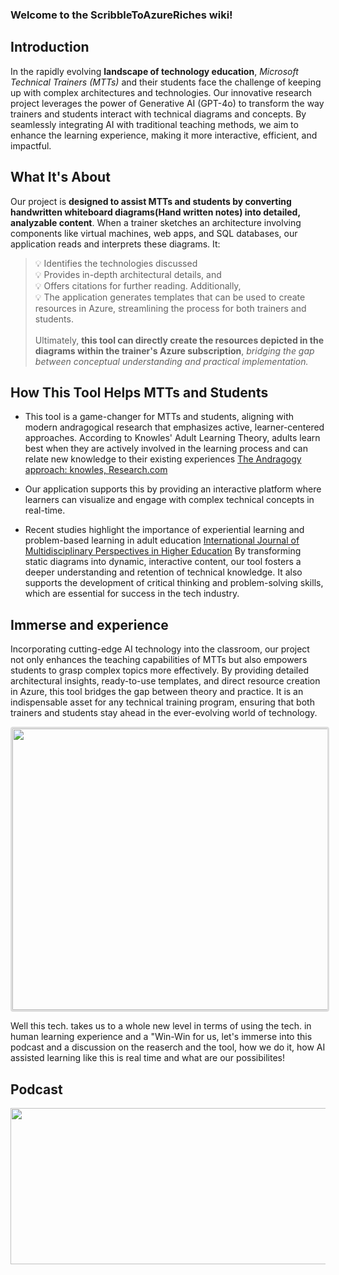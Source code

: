 ### Welcome to the ScribbleToAzureRiches wiki!
## Introduction
In the rapidly evolving **landscape of technology education**, _Microsoft Technical Trainers (MTTs)_ and their students face the challenge of keeping up with complex architectures and technologies. Our innovative research project leverages the power of Generative AI (GPT-4o) to transform the way trainers and students interact with technical diagrams and concepts. By seamlessly integrating AI with traditional teaching methods, we aim to enhance the learning experience, making it more interactive, efficient, and impactful.

## What It's About
Our project is **designed to assist MTTs and students by converting handwritten whiteboard diagrams(Hand written notes) into detailed, analyzable content**. When a trainer sketches an architecture involving components like virtual machines, web apps, and SQL databases, our application reads and interprets these diagrams. It:
> :bulb: Identifies the technologies discussed<br>
> :bulb: Provides in-depth architectural details, and <br>
> :bulb: Offers citations for further reading. 
Additionally, <br>
> :bulb: The application generates templates that can be used to create resources in Azure, streamlining the process for both trainers and students. <br><br>Ultimately, 
**this tool can directly create the resources depicted in the diagrams within the trainer's Azure subscription**, _bridging the gap between conceptual understanding and practical implementation._

## How This Tool Helps MTTs and Students
* This tool is a game-changer for MTTs and students, aligning with modern andragogical research that emphasizes active, learner-centered approaches. According to Knowles' Adult Learning Theory, adults learn best when they are actively involved in the learning process and can relate new knowledge to their existing experiences [The Andragogy approach: knowles, Research.com](https://research.com/education/the-andragogy-approach) 
* Our application supports this by providing an interactive platform where learners can visualize and engage with complex technical concepts in real-time.

* Recent studies highlight the importance of experiential learning and problem-based learning in adult education [International Journal of Multidisciplinary Perspectives in Higher Education](https://ojed.org/jimphe) By transforming static diagrams into dynamic, interactive content, our tool fosters a deeper understanding and retention of technical knowledge. It also supports the development of critical thinking and problem-solving skills, which are essential for success in the tech industry.

## Immerse and experience
Incorporating cutting-edge AI technology into the classroom, our project not only enhances the teaching capabilities of MTTs but also empowers students to grasp complex topics more effectively. By providing detailed architectural insights, ready-to-use templates, and direct resource creation in Azure, this tool bridges the gap between theory and practice. It is an indispensable asset for any technical training program, ensuring that both trainers and students stay ahead in the ever-evolving world of technology.

<img style="border:3px solid #ddd;border-radius:4px;" src="https://github.com/user-attachments/assets/a9ab862b-914e-498a-941e-5138a23b9b25" width="600" height="450">

Well this tech. takes us to a whole new level in terms of using the tech. in human learning experience and a "Win-Win for us, let's immerse into this podcast and a discussion on the reaserch and the tool, how we do it, how AI assisted learning like this is real time and what are our possibilites!

## Podcast

<a href="https://1drv.ms/u/c/aacff2f4112fb7bf/IQTCkyLjC5feQ57Vm80rbOGFARC_gVWbMnNkmfUYB2YkVpk" target="_blank"><img src="https://github.com/user-attachments/assets/5ccc90cc-17a9-4bcf-94a2-3cd19844efc5" width="800" height="250"></a>
